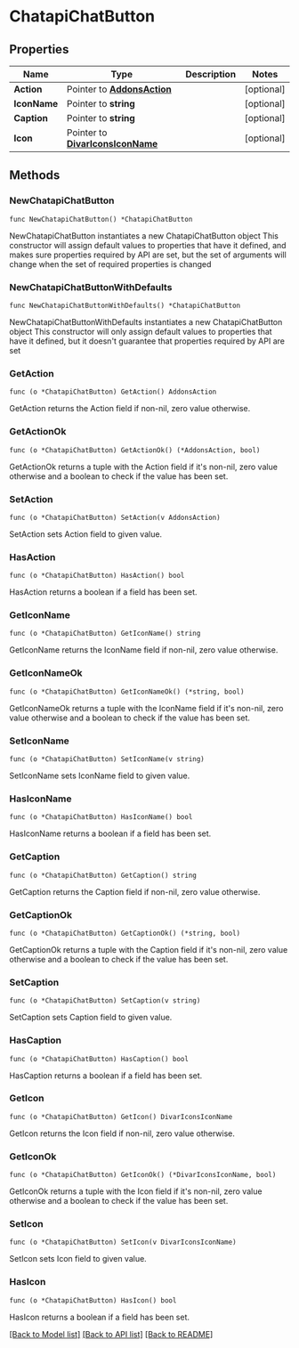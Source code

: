 # ChatapiChatButton

## Properties

Name | Type | Description | Notes
------------ | ------------- | ------------- | -------------
**Action** | Pointer to [**AddonsAction**](AddonsAction.md) |  | [optional] 
**IconName** | Pointer to **string** |  | [optional] 
**Caption** | Pointer to **string** |  | [optional] 
**Icon** | Pointer to [**DivarIconsIconName**](DivarIconsIconName.md) |  | [optional] 

## Methods

### NewChatapiChatButton

`func NewChatapiChatButton() *ChatapiChatButton`

NewChatapiChatButton instantiates a new ChatapiChatButton object
This constructor will assign default values to properties that have it defined,
and makes sure properties required by API are set, but the set of arguments
will change when the set of required properties is changed

### NewChatapiChatButtonWithDefaults

`func NewChatapiChatButtonWithDefaults() *ChatapiChatButton`

NewChatapiChatButtonWithDefaults instantiates a new ChatapiChatButton object
This constructor will only assign default values to properties that have it defined,
but it doesn't guarantee that properties required by API are set

### GetAction

`func (o *ChatapiChatButton) GetAction() AddonsAction`

GetAction returns the Action field if non-nil, zero value otherwise.

### GetActionOk

`func (o *ChatapiChatButton) GetActionOk() (*AddonsAction, bool)`

GetActionOk returns a tuple with the Action field if it's non-nil, zero value otherwise
and a boolean to check if the value has been set.

### SetAction

`func (o *ChatapiChatButton) SetAction(v AddonsAction)`

SetAction sets Action field to given value.

### HasAction

`func (o *ChatapiChatButton) HasAction() bool`

HasAction returns a boolean if a field has been set.

### GetIconName

`func (o *ChatapiChatButton) GetIconName() string`

GetIconName returns the IconName field if non-nil, zero value otherwise.

### GetIconNameOk

`func (o *ChatapiChatButton) GetIconNameOk() (*string, bool)`

GetIconNameOk returns a tuple with the IconName field if it's non-nil, zero value otherwise
and a boolean to check if the value has been set.

### SetIconName

`func (o *ChatapiChatButton) SetIconName(v string)`

SetIconName sets IconName field to given value.

### HasIconName

`func (o *ChatapiChatButton) HasIconName() bool`

HasIconName returns a boolean if a field has been set.

### GetCaption

`func (o *ChatapiChatButton) GetCaption() string`

GetCaption returns the Caption field if non-nil, zero value otherwise.

### GetCaptionOk

`func (o *ChatapiChatButton) GetCaptionOk() (*string, bool)`

GetCaptionOk returns a tuple with the Caption field if it's non-nil, zero value otherwise
and a boolean to check if the value has been set.

### SetCaption

`func (o *ChatapiChatButton) SetCaption(v string)`

SetCaption sets Caption field to given value.

### HasCaption

`func (o *ChatapiChatButton) HasCaption() bool`

HasCaption returns a boolean if a field has been set.

### GetIcon

`func (o *ChatapiChatButton) GetIcon() DivarIconsIconName`

GetIcon returns the Icon field if non-nil, zero value otherwise.

### GetIconOk

`func (o *ChatapiChatButton) GetIconOk() (*DivarIconsIconName, bool)`

GetIconOk returns a tuple with the Icon field if it's non-nil, zero value otherwise
and a boolean to check if the value has been set.

### SetIcon

`func (o *ChatapiChatButton) SetIcon(v DivarIconsIconName)`

SetIcon sets Icon field to given value.

### HasIcon

`func (o *ChatapiChatButton) HasIcon() bool`

HasIcon returns a boolean if a field has been set.


[[Back to Model list]](../README.md#documentation-for-models) [[Back to API list]](../README.md#documentation-for-api-endpoints) [[Back to README]](../README.md)


